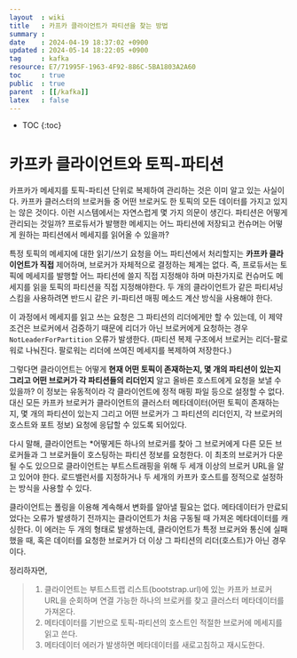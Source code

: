 ```yaml
---
layout  : wiki
title   : 카프카 클라이언트가 파티션을 찾는 방법 
summary : 
date    : 2024-04-19 18:37:02 +0900
updated : 2024-05-14 18:22:05 +0900
tag     : kafka 
resource: E7/71995F-1963-4F92-886C-5BA1803A2A60
toc     : true
public  : true
parent  : [[/kafka]]
latex   : false
---
```

* TOC
{:toc}

# 카프카 클라이언트와 토픽-파티션

카프카가 메세지를 토픽-파티션 단위로 복제하여 관리하는 것은 이미 알고 있는 사실이다. 카프카 클러스터의 브로커들 중 어떤 브로커도 한 토픽의 모든 데이터를 가지고 있지는 않은 것이다. 이런 시스템에서는 자연스럽게 몇 가지 의문이 생긴다. 파티션은 어떻게 관리되는 것일까? 프로듀서가 발행한 메세지는 어느 파티션에 저장되고 컨슈머는 어떻게 원하는 파티션에서 메세지를 읽어올 수 있을까?

특정 토픽의 메세지에 대한 읽기/쓰기 요청을 어느 파티션에서 처리할지는 **카프카 클라이언트가 직접** 제어하며, 브로커가 자체적으로 결정하는 체계는 없다. 즉, 프로듀서는 토픽에 메세지를 발행할 어느 파티션에 쓸지 직접 지정해야 하며 마찬가지로 컨슈머도 메세지를 읽을 토픽의 파티션을 직접 지정해야한다. 두 개의 클라이언트가 같은 파티셔닝 스킴을 사용하려면 반드시 같은 키-파티션 매핑 메소드 계산 방식을 사용해야 한다.

이 과정에서 메세지를 읽고 쓰는 요청은 그 파티션의 리더에게만 할 수 있는데, 이 제약 조건은 브로커에서 검증하기 때문에 리더가 아닌 브로커에게 요청하는 경우 `NotLeaderForPartition` 오류가 발생한다. (파티션 복제 구조에서 브로커는 리더-팔로워로 나눠진다. 팔로워는 리더에 쓰여진 메세지를 복제하여 저장한다.)

그렇다면 클라이언트는 어떻게 **현재 어떤 토픽이 존재하는지, 몇 개의 파티션이 있는지 그리고 어떤 브로커가 각 파티션들의 리더인지** 알고 올바른 호스트에게 요청을 보낼 수 있을까? 이 정보는 유동적이라 각 클라이언트에 정적 매핑 파일 등으로 설정할 수 없다. 대신 모든 카프카 브로커가 클라이언트의 클러스터 메타데이터(어떤 토픽이 존재하는지, 몇 개의 파티션이 있는지 그리고 어떤 브로커가 그 파티션의 리더인지, 각 브로커의 호스트와 포트 정보) 요청에 응답할 수 있도록 되어있다.

다시 말해, 클라이언트는 *어떻게든 하나의 브로커를 찾아 그 브로커에게 다른 모든 브로커들과 그 브로커들이 호스팅하는 파티션 정보를 요청한다. 이 최초의 브로커가 다운될 수도 있으므로 클라이언트는 부트스트래핑을 위해 두 세개 이상의 브로커 URL을 알고 있어야 한다. 로드밸런서를 지정하거나 두 세개의 카프카 호스트를 정적으로 설정하는 방식을 사용할 수 있다.

클라이언트는 폴링을 이용해 계속해서 변화를 알아낼 필요는 없다. 메타데이터가 만료되었다는 오류가 발생하기 전까지는 클라이언트가 처음 구동될 때 가져온 메타데이터를 캐싱한다. 이 에러는 두 개의 형태로 발생하는데, 클라이언트가 특정 브로커와 통신에 실패했을 때, 혹은 데이터를 요청한 브로커가 더 이상 그 파티션의 리더(호스트)가 아닌 경우이다. 

정리하자면,


>1. 클라이언트는 부트스트랩 리스트(bootstrap.url)에 있는 카프카 브로커 URL을 순회하며 연결 가능한 하나의 브로커를 찾고 클러스터 메타데이터를 가져온다.
>2. 메타데이터를 기반으로 토픽-파티션의 호스트인 적절한 브로커에 메세지를 읽고 쓴다.
>3. 메타데이터 에러가 발생하면 메타데이터를 새로고침하고 재시도한다.
